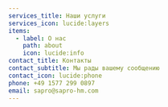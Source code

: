 ```yaml
---
services_title: Наши услуги
services_icon: lucide:layers
items:
  - label: О нас
    path: about
    icon: lucide:info
contact_title: Контакты
contact_subtitle: Мы рады вашему сообщению
contact_icon: lucide:phone
phone: +49 1577 299 0897
email: sapro@sapro-hm.com
---
```

